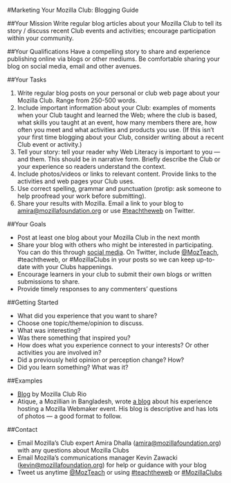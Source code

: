 #Marketing Your Mozilla Club: Blogging Guide

##Your Mission
Write regular blog articles about your Mozilla Club to tell its story / discuss recent Club events and activities; encourage participation within your community.

##Your Qualifications
Have a compelling story to share and experience publishing online via blogs or other mediums. Be comfortable sharing your blog on social media, email and other avenues.

##Your Tasks
1. Write regular blog posts on your personal or club web page about your Mozilla Club. Range from 250-500 words.
2. Include important information about your Club: examples of moments when your Club taught and learned the Web; where the club is based, what skills you taught at an event, how many members there are, how often you meet and what activities and products you use. (If this isn’t your first time blogging about your Club, consider writing about a recent Club event or activity.) 
3. Tell your story: tell your reader why Web Literacy is important to you — and them. This should be in narrative form. Briefly describe the Club or your experience so readers understand the context. 
4. Include photos/videos or links to relevant content. Provide links to the activities and web pages your Club uses.
5. Use correct spelling, grammar and punctuation (protip: ask someone to help proofread your work before submitting).
6. Share your results with Mozilla. Email a link to your blog to amira@mozillafoundation.org or use [#teachtheweb](https://twitter.com/search?src=typd&q=%23teachtheweb) on Twitter.

##Your Goals
* Post at least one blog about your Mozilla Club in the next month
* Share your blog with others who might be interested in participating. You can do this through [social media](http://mozilla.github.io/learning-networks/clubs/marketing-your-mozilla-club-social-media/). On Twitter, include [@MozTeach](https://twitter.com/mozteach), #teachtheweb, or #MozillaClubs in your posts so we can keep up-to-date with your Clubs happenings.
* Encourage learners in your club to submit their own blogs or written submissions to share. 
* Provide timely responses to any commenters’ questions

##Getting Started
* What did you experience that you want to share?
* Choose one topic/theme/opinion to discuss.
* What was interesting?
* Was there something that inspired you?
* How does what you experience connect to your interests? Or other activities you are involved in?
* Did a previously held opinion or perception change? How?
* Did you learn something? What was it?

##Examples
* [Blog](http://riomozillaclub.org/) by Mozilla Club Rio
* Atique, a Mozillian in Bangladesh, wrote [a blog](http://atiqueahmedziad.github.io/2015/Webmaker-app-for-android-ndc/) about his experience hosting a Mozilla Webmaker event. His blog is descriptive and has lots of photos — a good format to follow.

##Contact
* Email Mozilla’s Club expert Amira Dhalla (amira@mozillafoundation.org) with any questions about Mozilla Clubs 
* Email Mozilla’s communications manager Kevin Zawacki (kevin@mozillafoundation.org) for help or guidance with your blog
* Tweet us anytime [@MozTeach](https://twitter.com/mozteach) or using [#teachtheweb](https://twitter.com/search?src=typd&q=%23teachtheweb) or [#MozillaClubs](https://twitter.com/search?src=typd&q=%23mozillaclubs)
